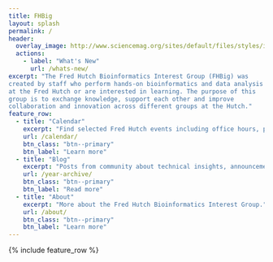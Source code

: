 ```yaml
---
title: FHBig
layout: splash
permalink: /
header:
  overlay_image: http://www.sciencemag.org/sites/default/files/styles/inline__450w__no_aspect/public/images/13%20June%202014.jpg?itok=Eo7hIVqO
  actions:
    - label: "What's New"
      url: /whats-new/
excerpt: "The Fred Hutch Bioinformatics Interest Group (FHBig) was
created by staff who perform hands-on bioinformatics and data analysis
at the Fred Hutch or are interested in learning. The purpose of this
group is to exchange knowledge, support each other and improve
collaboration and innovation across different groups at the Hutch."
feature_row:
  - title: "Calendar"
    excerpt: "Find selected Fred Hutch events including office hours, pop-up workshops, co-working meet-ups, COOP-communities meetings, and more."
    url: /calendar/
    btn_class: "btn--primary"
    btn_label: "Learn more"      
  - title: "Blog"
    excerpt: "Posts from community about technical insights, announcement, meeting notes, and more."
    url: /year-archive/
    btn_class: "btn--primary"
    btn_label: "Read more"      
  - title: "About"
    excerpt: "More about the Fred Hutch Bioinformatics Interest Group."
    url: /about/
    btn_class: "btn--primary"
    btn_label: "Learn more"      
---
```

{% include feature_row %}
